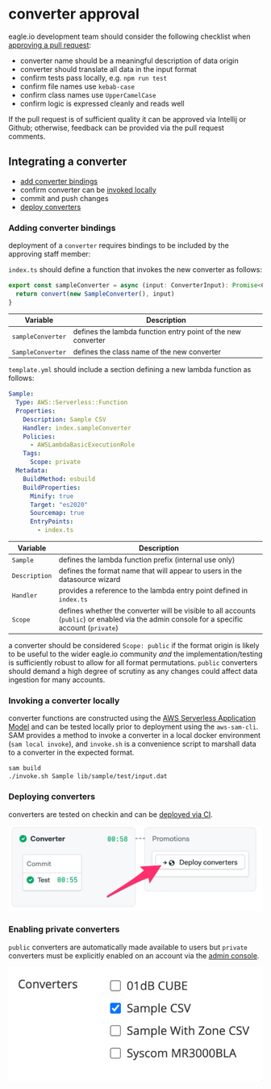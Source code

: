# converter approval

eagle.io development team should consider the following checklist when [approving a pull request](https://www.jetbrains.com/help/idea/work-with-github-pull-requests.html#apply-pull-request-changes):

- converter name should be a meaningful description of data origin
- converter should translate all data in the input format
- confirm tests pass locally, e.g. `npm run test` 
- confirm file names use `kebab-case`
- confirm class names use `UpperCamelCase`
- confirm logic is expressed cleanly and reads well

If the pull request is of sufficient quality it can be approved via Intellij or Github; otherwise, feedback can be provided via the pull request comments.

## Integrating a converter

- [add converter bindings](#adding-converter-bindings)
- confirm converter can be [invoked locally](#invoking-a-converter-locally)
- commit and push changes
- [deploy converters](#deploying-converters)

### Adding converter bindings

deployment of a `converter` requires bindings to be included by the approving staff member:

`index.ts` should define a function that invokes the new converter as follows:

```ts
export const sampleConverter = async (input: ConverterInput): Promise<ConverterOutput> => {
  return convert(new SampleConverter(), input)
}
```

| Variable          | Description                                                  |
|-------------------|--------------------------------------------------------------|
| `sampleConverter` | defines the lambda function entry point of the new converter |
| `SampleConverter` | defines the class name of the new converter                  |

`template.yml` should include a section defining a new lambda function as follows:
```yml
Sample:
  Type: AWS::Serverless::Function
  Properties:
    Description: Sample CSV
    Handler: index.sampleConverter
    Policies:
      - AWSLambdaBasicExecutionRole
    Tags:
      Scope: private
  Metadata:
    BuildMethod: esbuild
    BuildProperties:
      Minify: true
      Target: "es2020"
      Sourcemap: true
      EntryPoints:
        - index.ts
```

| Variable | Description |
|----------|-------------|
| `Sample` | defines the lambda function prefix (internal use only) |
| `Description` | defines the format name that will appear to users in the datasource wizard |
| `Handler` | provides a reference to the lambda entry point defined in `index.ts` |
| `Scope` | defines whether the converter will be visible to all accounts (`public`) or enabled via the admin console for a specific account (`private`) |

a converter should be considered `Scope: public` if the format origin is likely to be useful to the wider eagle.io community _and_ the implementation/testing is sufficiently robust to allow for all format permutations. `public` converters should demand a high degree of scrutiny as any changes could affect data ingestion for many accounts.

### Invoking a converter locally

converter functions are constructed using the [AWS Serverless Application Model](https://aws.amazon.com/serverless/sam/) and can be tested locally prior to deployment using the `aws-sam-cli`. SAM provides a method to invoke a converter in a local docker environment (`sam local invoke`), and `invoke.sh` is a convenience script to marshall data to a converter in the expected format.

```shell
sam build
./invoke.sh Sample lib/sample/test/input.dat
```

### Deploying converters

converters are tested on checkin and can be [deployed via CI](https://eagle-io.semaphoreci.com/projects/converter).

![alt text](images/converter-deploy.png)

### Enabling private converters

`public` converters are automatically made available to users but `private` converters must be explicitly enabled on an account via the [admin console](https://app.eagle.io/admin/accounts).

![alt text](images/converter-enable.png)
